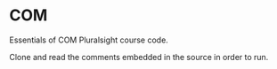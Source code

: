 # COM
Essentials of COM Pluralsight course code.

Clone and read the comments embedded in the source in order to run.